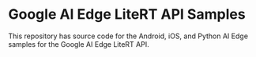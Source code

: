 # Google AI Edge LiteRT API Samples

This repository has source code for the Android, iOS, and Python AI Edge samples for the Google AI Edge LiteRT API.
